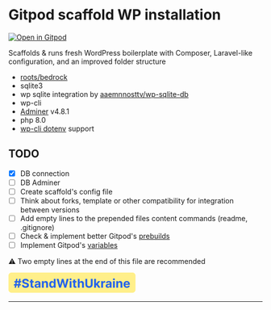 # Gitpod scaffold WP installation

[![Open in Gitpod](https://gitpod.io/button/open-in-gitpod.svg)](https://gitpod.io/#https://github.com/andriilive/gitpod-experiments)

Scaffolds & runs fresh WordPress boilerplate with Composer, Laravel-like configuration, and an improved folder structure

- [roots/bedrock](https://roots.io/bedrock/)
- sqlite3
- wp sqlite integration by [aaemnnosttv/wp-sqlite-db](https://github.com/aaemnnosttv/wp-sqlite-db)
- wp-cli
- [Adminer](https://www.adminer.org) v4.8.1
- php 8.0
- [wp-cli dotenv](https://aaemnnost.tv/wp-cli-commands/dotenv/) support

## TODO

- [x] DB connection
- [ ] DB Adminer
- [ ] Create scaffold's config file
- [ ] Think about forks, template or other compatibility for integration between versions
- [ ] Add empty lines to the prepended files content commands (readme, .gitignore)
- [ ] Check & implement better Gitpod's [prebuilds](https://www.gitpod.io/docs/prebuilds/)
- [ ] Implement Gitpod's [variables](https://www.gitpod.io/docs/configure/projects/environment-variables) 

⚠️ Two empty lines at the end of this file are recommended

[![StandWithUkraine](https://raw.githubusercontent.com/vshymanskyy/StandWithUkraine/main/badges/StandWithUkraine.svg)](https://github.com/vshymanskyy/StandWithUkraine/blob/main/docs/README.md)

---

